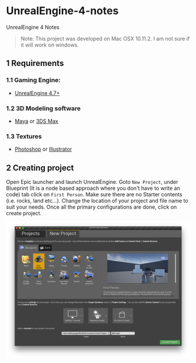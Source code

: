 # UnrealEngine-4-notes
UnrealEngine 4 Notes

> Note: This project was developed on Mac OSX 10.11.2. I am not sure if it will work on windows.

## 1 Requirements

### 1.1 Gaming Engine:

* [UnrealEngine 4.7+](https://www.unrealengine.com/)

### 1.2 3D Modeling software

* [Maya](http://www.autodesk.com/products/maya/overview) or [3DS Max](http://www.autodesk.com/products/3ds-max/overview)

### 1.3 Textures

* [Photoshop](http://www.photoshop.com/products/photoshop) or [Illustrator](http://www.adobe.com/products/illustrator.html)

## 2 Creating project

Open Epic launcher and launch UnrealEngine. Goto `New Project`, under Blueprint (It is a node based approach where you don't have to write an code) tab click on `First Person`. Make sure there are no Starter contents (i.e. rocks, land etc...). Change the location of your project and file name to suit your needs. Once all the primary configurations are done, click on create project.

<img src="https://raw.githubusercontent.com/akshaybabloo/UnrealEngine_4_Notes/master/Screenshots/NewProject.png" alt="New Project" width="500">
